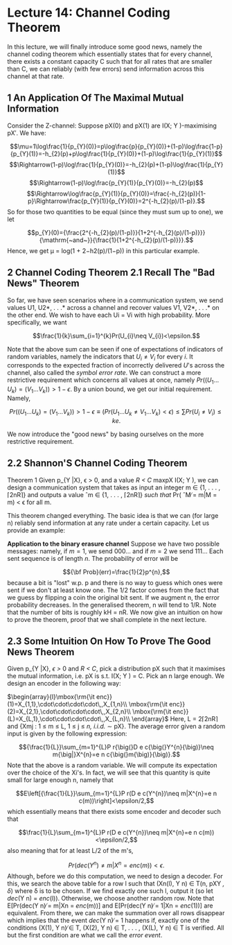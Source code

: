 # Lecture 14: Channel Coding Theorem

In this lecture, we will finally introduce some good news, namely the channel coding theorem which essentially states that for every channel, there exists a constant capacity C such that for all rates that are smaller than C, we can reliably (with few errors) send information across this channel at that rate.

## 1 An Application Of The Maximal Mutual Information

Consider the Z-channel: Suppose pX(0) and pX(1) are I(X; Y )-maximising pX′. We have:

$$\mu=1\log\frac{1}{p_{Y}(0)}=p\log\frac{p}{p_{Y}(0)}+(1-p)\log\frac{1-p}{p_{Y}(1)}=-h_{2}(p)+p\log\frac{1}{p_{Y}(0)}+(1-p)\log\frac{1}{p_{Y}(1)}$$ $$\Rightarrow(1-p)\log\frac{1}{p_{Y}(0)}=-h_{2}(p)+(1-p)\log\frac{1}{p_{Y}(1)}$$ $$\Rightarrow(1-p)\log\frac{p_{Y}(1)}{p_{Y}(0)}=-h_{2}(p)$$ $$\Rightarrow\log\frac{p_{Y}(1)}{p_{Y}(0)}=\frac{-h_{2}(p)}{1-p}\Rightarrow\frac{p_{Y}(1)}{p_{Y}(0)}=2^{-h_{2}(p)/(1-p)}.$$
So for those two quantities to be equal (since they must sum up to one), we let

$$p_{Y}(0)={\frac{2^{-h_{2}(p)/(1-p)}}{1+2^{-h_{2}(p)/(1-p)}}}{\mathrm{~and~}}{\frac{1}{1+2^{-h_{2}(p)/(1-p)}}}.$$
Hence, we get µ = log(1 + 2−h2(p)/(1−p)) in this particular example.

## 2 Channel Coding Theorem 2.1 Recall The "Bad News" Theorem

So far, we have seen scenarios where in a communication system, we send values U1, U2*, . . .* across a channel and recover values V1, V2*, . . .* on the other end. We wish to have each Ui = Vi with high probability. More specifically, we want

$$\frac{1}{k}\sum_{i=1}^{k}Pr(U_{i}\neq V_{i})<\epsilon.$$

Note that the above sum can be seen if one of expectations of indicators of random variables, namely the indicators that $U_{i}\neq V_{i}$ for every $i$. It corresponds to the expected fraction of incorrectly delivered $U$'s across the channel, also called the _symbol error rate_. We can construct a more restrictive requirement which concerns all values at once, namely $Pr((U_{1}\dots U_{k})=(V_{1}\dots V_{k}))>1-\epsilon$. By a union bound, we get our initial requirement. Namely,

$$Pr((U_{1}\dots U_{k})=(V_{1}\dots V_{k}))>1-\epsilon\equiv(Pr(U_{1}\dots U_{k}\neq V_{1}\dots V_{k})<\epsilon)\leq\sum Pr(U_{i}\neq V_{i})\leq ke.$$

We now introduce the "good news" by basing ourselves on the more restrictive requirement.

## 2.2 Shannon'S Channel Coding Theorem

Theorem 1 Given p_{Y |X}, ϵ > 0, and a value *R < C* maxpX I(X; Y ), we can design a communication system that takes as input an integer m ∈ {1, . . . , ⌈2nR⌉} and outputs a value ˆm ∈ {1, . . . , ⌈2nR⌉} *such that* Pr( ˆM ̸= m|M = m) < ϵ for all m.

This theorem changed everything. The basic idea is that we can (for large n) reliably send information at any rate under a certain capacity. Let us provide an example:

**Application to the binary erasure channel** Suppose we have two possible messages: namely, if $m=1$, we send $000\dots$ and if $m=2$ we send $111\dots$ Each sent sequence is of length $n$. The probability of error will be

$${\bf Prob}(err)=\frac{1}{2}p^{n},$$
because a bit is "lost" w.p. p and there is no way to guess which ones were sent if we don't at least know one. The 1/2 factor comes from the fact that we guess by flipping a coin the original bit sent. If we augment n, the error probability decreases. In the generalised theorem, n will tend to 1/R. Note that the number of bits is roughly kH = nR. We now give an intuition on how to prove the theorem, proof that we shall complete in the next lecture.

## 2.3 Some Intuition On How To Prove The Good News Theorem

Given p_{Y |X}, *ϵ >* 0 and *R < C*, pick a distribution pX such that it maximises the mutual information, i.e. pX is s.t. I(X; Y ) = C. Pick an n large enough. We design an encoder in the following way:

$\begin{array}{l}\mbox{\rm{\it enc}}(1)=X_{1,1},\cdot\cdot\cdot\cdot\,,X_{1,n}\\ \mbox{\rm{\it enc}}(2)=X_{2,1},\cdot\cdot\cdot\cdot\,,X_{2,n}\\ \mbox{\rm{\it enc}}(L)=X_{L,1},\cdot\cdot\cdot\cdot\,,X_{L,n}\\ \end{array}$
Here, L = 2⌈2nR⌉ and {Xmj : 1 ≤ m ≤ L, 1 ≤ j ≤ *n, i.i.d.* ∼ pX}. The average error given a random input is given by the following expression:

$${\frac{1}{L}}\sum_{m=1}^{L}P r{\big(}D e c{\big(}Y^{n}{\big)}\neq m{\big|}X^{n}=e n c{\big(}m{\big)}{\big)}.$$
Note that the above is a random variable. We will compute its expectation over the choice of the Xi's. In fact, we will see that this quantity is quite small for large enough n, namely that

$$E\left[{\frac{1}{L}}\sum_{m=1}^{L}P r(D e c(Y^{n})\neq m|X^{n}=e n c(m))\right]<\epsilon/2,$$
which essentially means that there exists some encoder and decoder such that

$$\frac{1}{L}\sum_{m=1}^{L}P r(D e c(Y^{n})\neq m|X^{n}=e n c(m))<\epsilon/2,$$
also meaning that for at least L/2 of the m's,

$$P r(d e c(Y^{n})\neq m|X^{n}=e n c(m))<\epsilon.$$
Although, before we do this computation, we need to design a decoder. For this, we search the above table for a row l such that (Xn(l), Y n) ∈ T(n, pXY *, δ*) where δ is to be chosen. If we find exactly one such l, output it (so let *dec*(Y n) = *enc*(l)). Otherwise, we choose another random row. Note that E[Pr(dec(Y n) ̸= m|Xn = *enc*(m))] and E[Pr(dec(Y n) ̸= 1|Xn = *enc*(1))] are equivalent. From there, we can make the summation over all rows disappear which implies that the event *dec*(Y n) ̸= 1
happens if, exactly one of the conditions (X(1), Y n) ̸∈ T, (X(2), Y n) ∈ T, . . . , (X(L), Y n) ∈ T is verified. All but the first condition are what we call the *error event*.